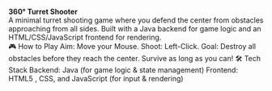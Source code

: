 <b>360° Turret Shooter</b></br>
A minimal turret shooting game where you defend the center from obstacles approaching from all sides. Built with a Java backend for game logic and an HTML/CSS/JavaScript frontend for rendering.</br>
🎮 How to Play
Aim: Move your Mouse.
Shoot: Left-Click.
Goal: Destroy all obstacles before they reach the center. Survive as long as you can!
🛠️ Tech Stack
Backend: Java (for game logic & state management)
Frontend: HTML5 , CSS, and JavaScript (for input & rendering)
